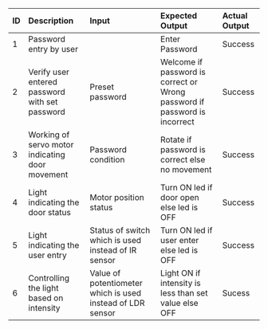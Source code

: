 |ID|Description|Input|Expected Output|Actual Output|
|:-|:-|:-|:-|:-|
|1|Password entry by user| |Enter Password|Success|
|2|Verify user entered password with set password|Preset password|Welcome if password is correct or Wrong password if password is incorrect|Success|
|3|Working of servo motor indicating door movement|Password condition|Rotate if password is correct else no movement|Success|
|4|Light indicating the door status|Motor position status|Turn ON led if door open else led is OFF|Success|
|5|Light indicating the user entry |Status of switch which is used instead of IR sensor|Turn ON led if user enter else led is OFF|Success|
|6|Controlling the light based on intensity|Value of potentiometer which is used instead of LDR sensor|Light ON if intensity is less than set value else OFF|Sucess| 
